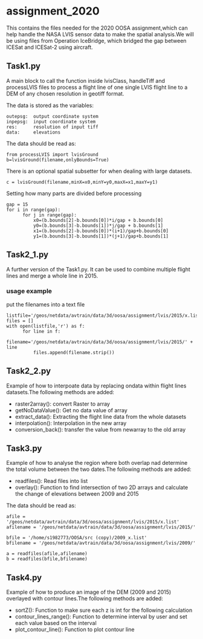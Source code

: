 # assignment_2020
This contains the files needed for the 2020 OOSA assignment,which can help handle the NASA LVIS sensor data to make the spatial analysis.We will be using files from Operation IceBridge, which bridged the gap between ICESat and ICESat-2 using aircraft.
## Task1.py
A main block to call the function inside lvisClass, handleTiff and processLVIS files to process a flight line of one single LVIS flight line to a DEM of any chosen resolution in geotiff format.

The data is stored as the variables:

    outepsg:  output coordinate system
    inpepsg:  input coordinate system
    res:      resolution of input tiff
    data:     elevations 

The data should be read as:

    from processLVIS import lvisGround
    b=lvisGround(filename,onlyBounds=True)

There is an optional spatial subsetter for when dealing with large datasets.
    
    c = lvisGround(filename,minX=x0,minY=y0,maxX=x1,maxY=y1)
 
Setting how many parts are divided before processing

    gap = 15
    for i in range(gap):
          for j in range(gap):
              x0=(b.bounds[2]-b.bounds[0])*i/gap + b.bounds[0]
              y0=(b.bounds[3]-b.bounds[1])*j/gap + b.bounds[1]
              x1=(b.bounds[2]-b.bounds[0])*(i+1)/gap+b.bounds[0]
              y1=(b.bounds[3]-b.bounds[1])*(j+1)/gap+b.bounds[1]

## Task2_1.py
A further version of the Task1.py. It can be used to combine multiple flight lines and merge a whole line in 2015.

### usage example
put the filenames into a text file

    listfile='/geos/netdata/avtrain/data/3d/oosa/assignment/lvis/2015/x.list'
    files = []
    with open(listfile,'r') as f:
          for line in f:
              filename='/geos/netdata/avtrain/data/3d/oosa/assignment/lvis/2015/' + line
              files.append(filename.strip())
              
## Task2_2.py
Example of how to interpoate data by replacing ondata within flight lines datasets.The following methods are added:

- raster2array():   convert Raster to array
- getNoDataValue(): Get no data value of array
- extract_data(): Extracting the flight line data from the whole datasets
- interpolation(): Interpolation in the new array
- conversion_back(): transfer the value from newarray to the old array


## Task3.py
Example of how to analyse the region where both overlap nad determine the total volume between the two dates.The following methods are added:

- readfiles():  Read files into list
- overlay():    Function to find intersection of two 2D arrays and calculate the change of elevations between 2009 and 2015

The data should be read as:

    afile = '/geos/netdata/avtrain/data/3d/oosa/assignment/lvis/2015/x.list'
    afilename = '/geos/netdata/avtrain/data/3d/oosa/assignment/lvis/2015/' 
    
    bfile = '/home/s1982773/OOSA/src (copy)/2009_x.list'
    bfilename = '/geos/netdata/avtrain/data/3d/oosa/assignment/lvis/2009/'
    
    a = readfiles(afile,afilename)
    b = readfiles(bfile,bfilename)
## Task4.py
Example of how to produce an image of the DEM (2009 and 2015) overlayed with contour lines.The following methods are added:

- sortZ():                  Function to make sure each z is int for the following calculation
- contour_lines_range():    Function to determine interval by user and set each value based on the interval
- plot_contour_line():      Function to plot contour line 

    
